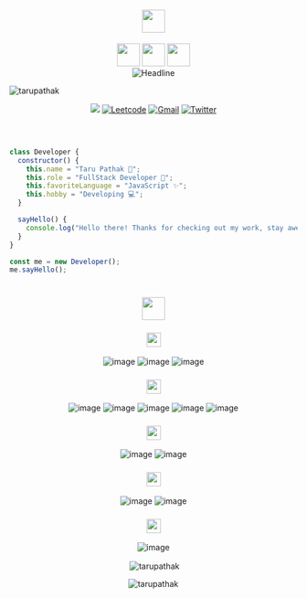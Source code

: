 <h1 align="center" style="color:#faebee">
  <img height="40px" src="https://img.shields.io/badge/-Hello world!👋-faebee?&style=for-the-badge&logoWidth=50" />
</h1>
<div align="center">
  <img height="40px" src="https://img.shields.io/badge/-I'm-faebee?&style=for-the-badge&logoWidth=50" />
  <img height="40px" src="https://img.shields.io/badge/-TARU-8A2BE2?&style=for-the-badge&logoWidth=50" />
  <img height="40px" src="https://img.shields.io/badge/-PATHAK-faebee?&style=for-the-badge&logoWidth=50" />

  <br>

  <img src="https://readme-typing-svg.herokuapp.com/?color=8A2BE2%&size=32&center=true&vCenter=true&width=600&height=50&pause=1000&vCenter=true&background=faebee&lines=Hi+there+I%27m+Taru+Pathak+%F0%9F%91%8B;Full-stack+Developer;Problem+Solver" alt="Headline" />

<p align="left"> <img src="https://komarev.com/ghpvc/?username=tarupathak&label=Profile%20views&color=0e75b6&style=flat" alt="tarupathak" /> </p>
  <a href="https://www.linkedin.com/in/taru-pathak-747660247/"><img src="https://img.shields.io/badge/LinkedIn-0077B5?style=for-the-badge&logo=linkedin&logoColor=white" /></a>
  <a href="https://leetcode.com/taru_pathak/"><img src="https://img.shields.io/badge/Leetcode-FFA500?style=for-the-badge&logo=leetcode&logoColor=white" alt="Leetcode" /></a>
  <a href="mailto:pathaktaru2002@gmail.com"><img src="https://img.shields.io/badge/Gmail-D14836?style=for-the-badge&logo=gmail&logoColor=white" alt="Gmail" /></a>
  <a href="https://x.com/PathakTaru2002"><img src="https://img.shields.io/badge/Twitter-1DA1F2?style=for-the-badge&logo=twitter&logoColor=white" alt="Twitter" /></a>
</div>
<br />


```js


class Developer {
  constructor() {
    this.name = "Taru Pathak 🚀";
    this.role = "FullStack Developer 🎨";
    this.favoriteLanguage = "JavaScript ✨";
    this.hobby = "Developing 💻";
  }

  sayHello() {
    console.log("Hello there! Thanks for checking out my work, stay awesome! 😎");
  }
}

const me = new Developer();
me.sayHello();


```

<h1 align="center">
  <img height="40px" src="https://img.shields.io/badge/-My Tech Stack-faebee?&style=for-the-badge&logoWidth=50" />
</h1>
<div align="center">
        
<h3 align="center">
  <img height="25px" src="https://img.shields.io/badge/-Languages-faebee?&style=for-the-badge&logoWidth=50" />
</h3>

![image](https://img.shields.io/badge/JavaScript-007ACC?style=for-the-badge&logo=javascript&logoColor=white)
![image](https://img.shields.io/badge/C%2B%2B-00599C?style=for-the-badge&logo=c%2B%2B&logoColor=white)
![image](https://img.shields.io/badge/Python-14354C?style=for-the-badge&logo=python&logoColor=white)

<h3 align="center">
  <img height="25px" src="https://img.shields.io/badge/-Frontend Frameworks and Libraries-faebee?&style=for-the-badge&logoWidth=50" />
</h3>

![image](https://img.shields.io/badge/React-%2320232a.svg?style=for-the-badge&logo=react&logoColor=%2361DAFB)
![image](https://img.shields.io/badge/Redux-%23764abc.svg?style=for-the-badge&logo=redux&logoColor=white)
![image](https://img.shields.io/badge/Context%20API-%2320232a.svg?style=for-the-badge&logo=react&logoColor=%2361DAFB)
![image](https://img.shields.io/badge/React%20Native-%2320232a.svg?style=for-the-badge&logo=react&logoColor=%2361DAFB)
![image](https://img.shields.io/badge/Next.js-000000?style=for-the-badge&logo=next.js&logoColor=white)

<h3 align="center">
  <img height="25px" src="https://img.shields.io/badge/-Backend Frameworks and Libraries-faebee?&style=for-the-badge&logoWidth=50" />
</h3>

![image](https://img.shields.io/badge/Node.js-43853D?style=for-the-badge&logo=node.js&logoColor=white)
![image](https://img.shields.io/badge/Express.js-404D59?style=for-the-badge&logo=express&logoColor=white)

<h3 align="center">
  <img height="25px" src="https://img.shields.io/badge/-Databases-faebee?&style=for-the-badge&logoWidth=50" />
</h3>

![image](https://img.shields.io/badge/MongoDB-4EA94B?style=for-the-badge&logo=mongodb&logoColor=white)
![image](https://img.shields.io/badge/Firebase-ffca28?style=for-the-badge&logo=firebase&logoColor=black)

<h3 align="center">
  <img height="25px" src="https://img.shields.io/badge/-Data Analysis-faebee?&style=for-the-badge&logoWidth=50" />
</h3>

![image](https://img.shields.io/badge/Data%20Analysis%20with%20Python-3776AB?style=for-the-badge&logo=python&logoColor=white)

</div>


<p align="center">&nbsp;<img align="center" src="https://github-readme-stats.vercel.app/api?username=tarupathak&show_icons=true&locale=en&theme=dracula" alt="tarupathak" /></p>

<p align="center"><img align="center" src="https://github-readme-streak-stats.herokuapp.com/?user=tarupathak&theme=dracula" alt="tarupathak" /></p>
